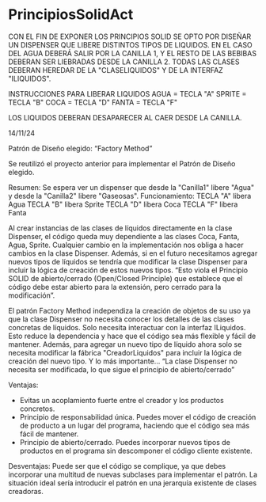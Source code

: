 # PrincipiosSolidAct

CON EL FIN DE EXPONER LOS PRINCIPIOS SOLID SE OPTO POR DISEÑAR UN DISPENSER QUE LIBERE DISTINTOS TIPOS DE LIQUIDOS. EN EL CASO DEL AGUA DEBERÁ SALIR POR LA CANILLA 1, Y EL RESTO DE LAS BEBIBAS DEBERAN SER LIEBRADAS DESDE LA CANILLA 2. TODAS LAS CLASES DEBERAN HEREDAR DE LA "CLASELIQUIDOS" Y DE LA INTERFAZ "ILIQUIDOS".

INSTRUCCIONES PARA LIBERAR LIQUIDOS
AGUA = TECLA "A"
SPRITE = TECLA "B"
COCA = TECLA "D"
FANTA = TECLA "F"

LOS LIQUIDOS DEBERAN DESAPARECER AL CAER DESDE LA CANILLA.



14/11/24

Patrón de Diseño elegido: “Factory Method”

Se reutilizó el proyecto anterior para implementar el Patrón de Diseño elegido.

Resumen: Se espera ver un dispenser que desde la "Canilla1" libere "Agua" y desde la "Canilla2" libere "Gaseosas".
Funcionamiento:
TECLA "A" libera Agua
TECLA "B" libera Sprite
TECLA "D" libera Coca
TECLA "F" libera Fanta

Al crear instancias de las clases de líquidos directamente en la clase Dispenser, el código queda muy dependiente a las clases Coca, Fanta, Agua, Sprite. Cualquier cambio en la implementación nos obliga a hacer cambios en la clase Dispenser. Además, si en el futuro necesitamos agregar nuevos tipos de líquidos se tendría que modificar la clase Dispenser para incluir la lógica de creación de estos nuevos tipos. “Esto viola el Principio SOLID de abierto/cerrado (Open/Closed Principle) que establece que el código debe estar abierto para la extensión, pero cerrado para la modificación”.

El patrón Factory Method independiza la creación de objetos de su uso ya que la clase Dispenser no necesita conocer los detalles de las clases concretas de líquidos. Solo necesita interactuar con la interfaz ILiquidos. Esto reduce la dependencia y hace que el código sea más flexible y fácil de mantener. Además, para agregar un nuevo tipo de líquido ahora solo se necesita modificar la fábrica "CreadorLiquidos" para incluir la lógica de creación del nuevo tipo. Y lo más importante… “La clase Dispenser no necesita ser modificada, lo que sigue el principio de abierto/cerrado”

Ventajas:
-	Evitas un acoplamiento fuerte entre el creador y los productos concretos.
-	Principio de responsabilidad única. Puedes mover el código de creación de producto a un lugar del programa, haciendo que el código sea más fácil de mantener.
-	Principio de abierto/cerrado. Puedes incorporar nuevos tipos de productos en el programa sin descomponer el código cliente existente.

Desventajas:
 Puede ser que el código se complique, ya que debes incorporar una multitud de nuevas subclases para implementar el patrón. La situación ideal sería introducir el patrón en una jerarquía existente de clases creadoras.
